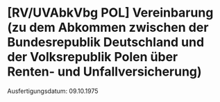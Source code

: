 # [RV/UVAbkVbg POL] Vereinbarung (zu dem Abkommen zwischen der Bundesrepublik Deutschland und der Volksrepublik Polen über Renten- und Unfallversicherung)

Ausfertigungsdatum: 09.10.1975

 